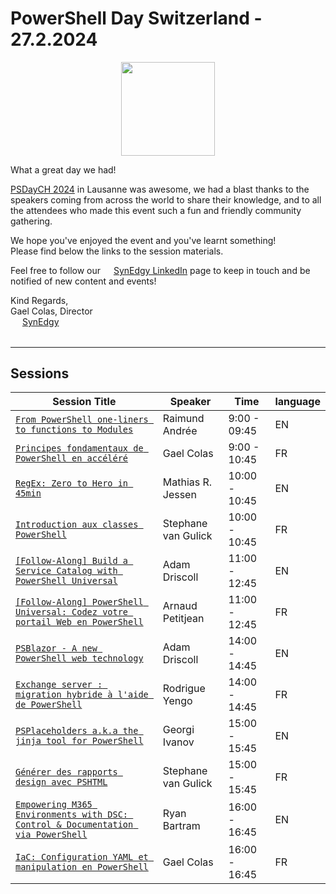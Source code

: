 # PowerShell Day Switzerland - 27.2.2024
<p align="center">
<img src="./media/logo-psdaych.png" style="width:150px;">
</p>
What a great day we had!

[PSDayCH 2024](https://synedgy.com/psdaych) in Lausanne was awesome, we had a blast
thanks to the speakers coming from across the world to share their knowledge, and to all the attendees who made this event
such a fun and friendly community gathering.

We hope you've enjoyed the event and you've learnt something!  
Please find below the links to the session materials.

Feel free to follow our <img src="media/In-Blue-Logo.png.original.png" style="width:13px;vertical-align:middle" href="https://www.linkedin.com/company/synedgy/" /> [SynEdgy LinkedIn](https://www.linkedin.com/company/synedgy/) page to keep in touch and be notified of new content and events!


Kind Regards,  
Gael Colas, Director  
<img src="media/Logo-Icon-128px.png" style="width:15px;vertical-align:middle" href="https://www.linkedin.com/company/synedgy/" /> [SynEdgy](https://synedgy.com/)
<br />
<br />

---

## Sessions

|Session Title        | Speaker                |   Time   | language |
|---------------------| -----------------------|----------|----------|
| [`From PowerShell one-liners to functions to Modules`](en/raimundandree/From%20PowerShell%20one-liners%20to%20functions%20to%20Modules)| Raimund Andrée | 9:00 - 09:45 | EN |
| [`Principes fondamentaux de PowerShell en accéléré`](fr/gaelcolas/fundamentals)| Gael Colas | 9:00 - 10:45 | FR |
| [`RegEx: Zero to Hero in 45min`](en/iisresetme)| Mathias R. Jessen | 10:00 - 10:45 | EN |
| [`Introduction aux classes PowerShell`](fr/StephaneVanGulick/Introduction%20aux%20Classes)| Stephane van Gulick | 10:00 - 10:45 | FR |
| [`[Follow-Along] Build a Service Catalog with PowerShell Universal`](en/adamdriscoll/ServiceCatalog/) | Adam Driscoll | 11:00 - 12:45 | EN |
| [`[Follow-Along] PowerShell Universal: Codez votre portail Web en PowerShell`](fr/arnaudpetitjean)| Arnaud Petitjean | 11:00 - 12:45 | FR |
| [`PSBlazor - A new PowerShell web technology`](en/adamdriscoll/PSBlazor/)| Adam Driscoll | 14:00 - 14:45 | EN |
| [`Exchange server : migration hybride à l'aide de PowerShell`](fr/rodrigueyengo)| Rodrigue Yengo | 14:00 - 14:45 | FR |
| [`PSPlaceholders a.k.a the jinja tool for PowerShell`](https://github.com/gogbg/psdaych2024)| Georgi Ivanov | 15:00 - 15:45 | EN |
| [`Générer des rapports design avec PSHTML`](fr/StephaneVanGulick/Introduction%20a%20PSHTML)| Stephane van Gulick | 15:00 - 15:45 | FR |
| [`Empowering M365 Environments with DSC: Control & Documentation via PowerShell`](en/PSDAY_DSC.pptx)| Ryan Bartram | 16:00 - 16:45 | EN |
| [`IaC: Configuration YAML et manipulation en PowerShell`](fr/gaelcolas/yaml)| Gael Colas | 16:00 - 16:45 | FR |
